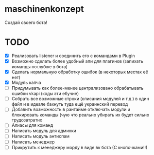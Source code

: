 # maschinenkonzept
Создай своего бота!

# TODO
- [x] Реализовать listener и соединить его с командами в Plugin
- [x] Возможно сделать более удобный апи для плагинов (запихать команды поглубже в бота)
- [x] Сделать нормальную обработку ошибок (в некоторых местах её нет)
- [x] Модуль капча
- [ ] Придумывать как более-менее централизовано обрабатывать ошибки vkapi (коды эти ебучие)
- [ ] Собрать все возможные строки (описания модулей и т.д ) в один файл и в идеале бахнуть туда ещё украинский перевод
- [ ] Добавить возможность в рантайме отключать модули и блокировать команды (чую что реально убирать их будет сильно трудозатратно
- [ ] Алиасы для команд
- [ ] Написать модуль для админки
- [ ] Написать модуль антиспам
- [ ] Написать менеджер
- [ ] Прикрутить к менеджеру морду в виде вк бота (С кнопочками!!)
